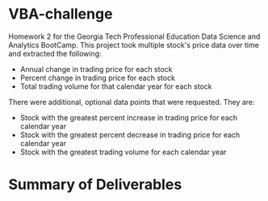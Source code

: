 # VBA-challenge
Homework 2 for the Georgia Tech Professional Education Data Science and Analytics BootCamp. This project took multiple stock's price data over time and extracted the following:
  - Annual change in trading price for each stock
  - Percent change in trading price for each stock
  - Total trading volume for that calendar year for each stock

There were additional, optional data points that were requested. They are:
  - Stock with the greatest percent increase in trading price for each calendar year
  - Stock with the greatest percent decrease in trading price for each calendar year
  - Stock with the greatest trading volume for each calendar year

# Summary of Deliverables
